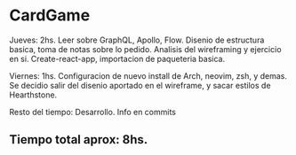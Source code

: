# CardGame

Jueves: 2hs.
	Leer sobre GraphQL, Apollo, Flow.
	Disenio de estructura basica, toma de notas sobre lo pedido.
	Analisis del wireframing y ejercicio en si.
	Create-react-app, importacion de paqueteria basica.

Viernes: 1hs.
	Configuracion de nuevo install de Arch, neovim, zsh, y demas.
	Se decidio salir del disenio aportado en el wireframe, y sacar estilos de Hearthstone.

Resto del tiempo: Desarrollo. Info en commits


## Tiempo total aprox: 8hs.
